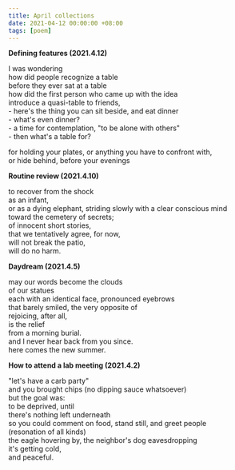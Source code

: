 ```yaml
---
title: April collections
date: 2021-04-12 00:00:00 +08:00
tags: [poem]
---
```



**Defining features (2021.4.12)**

I was wondering  
how did people recognize a table  
before they ever sat at a table  
how did the first person who came up with the idea  
introduce a quasi-table to friends,  
\- here's the thing you can sit beside, and eat dinner  
\- what's even dinner?  
\- a time for contemplation, "to be alone with others"  
\- then what's a table for?  

for holding your plates, or anything you have to confront with,  
or hide behind, before your evenings  


**Routine review (2021.4.10)**

to recover from the shock  
as an infant,   
or as a dying elephant, striding slowly with a clear conscious mind  
toward the cemetery of secrets;   
of innocent short stories,  
that we tentatively agree, for now,  
will not break the patio,  
will do no harm.   


**Daydream (2021.4.5)**

may our words become the clouds  
of our statues  
each with an identical face, pronounced eyebrows   
that barely smiled, the very opposite of  
rejoicing, after all,  
is the relief  
from a morning burial.  
and I never hear back from you since.  
here comes the new summer.  


**How to attend a lab meeting (2021.4.2)**

"let's have a carb party"  
and you brought chips (no dipping sauce whatsoever)   
but the goal was:  
to be deprived, until  
there's nothing left underneath  
so you could comment on food, stand still, and greet people  
(resonation of all kinds)  
the eagle hovering by, the neighbor's dog eavesdropping  
it's getting cold,  
and peaceful.   

